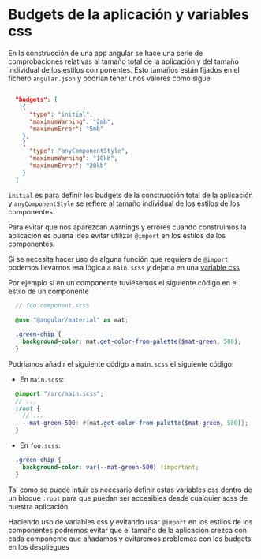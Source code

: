 # Budgets de la aplicación y variables css

En la construcción de una app angular se hace una serie de comprobaciones relativas al tamaño total de la aplicación y del tamaño individual de los estilos componentes. Esto tamaños están fijados en el fichero `angular.json` y podrían tener unos valores como sigue
```json

  "budgets": [
    {
      "type": "initial",
      "maximumWarning": "2mb",
      "maximumError": "5mb"
    },
    {
      "type": "anyComponentStyle",
      "maximumWarning": "10kb",
      "maximumError": "20kb"
    }
  ]  
```
    
`initial` es para definir los budgets de la construcción total de la aplicación y `anyComponentStyle` se refiere al tamaño individual de los estilos de los componentes.

Para evitar que nos aparezcan warnings y errores cuando construimos la aplicación es buena idea evitar utilizar `@import` en los estilos de los componentes. 

Si se necesita hacer uso de alguna función que requiera de `@import` podemos llevarnos esa lógica a `main.scss` y dejarla en una [variable css](https://www.w3schools.com/css/css3_variables.asp)

Por ejemplo si en un componente tuviésemos el siguiente código en el estilo de un componente
```scss
  // foo.component.scss

  @use "@angular/material" as mat;

  .green-chip {
    background-color: mat.get-color-from-palette($mat-green, 500);
  }
```

Podríamos añadir el siguiente código a `main.scss` el siguiente código:
- En `main.scss`:
```scss
  @import "/src/main.scss";
  // ...
  :root {
    // ...
    --mat-green-500: #{mat.get-color-from-palette($mat-green, 500)};
  }
```

- En `foo.scss`:
```scss
  .green-chip {
    background-color: var(--mat-green-500) !important;
  }
```

Tal como se puede intuir es necesario definir estas variables css dentro de un bloque `:root` para que puedan ser accesibles desde cualquier scss de nuestra aplicación.

Haciendo uso de variables css y evitando usar `@import` en los estilos de los componentes podremos evitar que el tamaño de la aplicación crezca con cada componente que añadamos y evitaremos problemas con los budgets en los despliegues